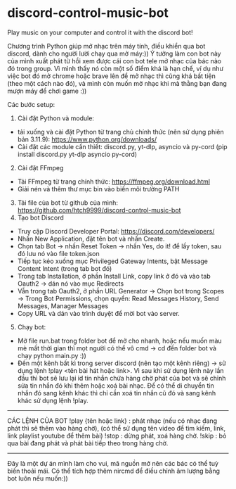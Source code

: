 # discord-control-music-bot
Play music on your computer and control it with the discord bot!

Chương trình Python giúp mở nhạc trên máy tính, điều khiển qua bot discord, dành cho người lười chạy qua mở máy:))
Ý tưởng làm con bot này của mình xuất phát từ hồi xem được cái con bot tele mở nhạc của bác nào đó trong group. Vì mình thấy nó còn một số điểm khá là hạn chế, ví dụ như việc bot đó mở chrome hoặc brave lên để mở nhạc thì cũng khá bất tiện (theo một cách nào đó), và mình còn muốn mở nhạc khi mà thằng bạn đang mượn máy để chơi game :))

Các bước setup:
1. Cài đặt Python và module:
- tải xuống và cài đặt Python từ trang chủ chính thức (nên sử dụng phiên bản 3.11.9): https://www.python.org/downloads/
- Cài đặt các module cần thiết: discord.py, yt-dlp, asyncio và py-cord (pip install discord.py yt-dlp asyncio py-cord)
2. Cài đặt FFmpeg
- Tải FFmpeg từ trang chính thức: https://ffmpeg.org/download.html
- Giải nén và thêm thư mục bin vào biến môi trường PATH
3. Tải file của bot từ github của mình: https://github.com/htch9999/discord-control-music-bot
4. Tạo bot Discord
- Truy cập Discord Developer Portal: https://discord.com/developers/
- Nhấn New Application, đặt tên bot và nhấn Create.
- Chọn tab Bot -> nhấn Reset Token -> nhấn Yes, do it! để lấy token, sau đó lưu nó vào file token.json
- Tiếp tục kéo xuống mục Privileged Gateway Intents, bật Message Content Intent (trong tab bot đó)
- Trong tab Installation, ở phần Install Link, copy link ở đó và vào tab Oauth2 -> dán nó vào mục Redirects
- Vẫn trong tab Oauth2, ở phần URL Generator -> Chọn bot trong Scopes -> Trong Bot Permissions, chọn quyền: Read Messages History, Send Messages, Manager Messages
- Copy URL và dán vào trình duyệt để mời bot vào server.
5. Chạy bot:
- Mở file run.bat trong folder bot để mở cho nhanh, hoặc nếu muốn màu mè mất thời gian thì mọt người có thể vô cmd -> cd đến folder bot và chạy python main.py :))
- Đến một kênh bất kì trong server discord (nên tạo một kênh riêng) -> sử dụng lệnh !play <tên bài hát hoặc link>. Vì sau khi sử dụng lệnh này lần đầu thì bot sẽ lưu lại id tin nhắn chứa hàng chờ phát của bot và sẽ chỉnh sửa tin nhắn đó khi thêm hoặc xoá bài nhạc. Để có thể di chuyển tin nhắn đó sang kênh khác thì chỉ cần xoá tin nhắn cũ đó và sang kênh khác sử dụng lệnh !play.

------

CÁC LỆNH CỦA BOT
 !play {tên hoặc link} : phát nhạc (nếu có nhạc đang phát thì sẽ thêm vào hàng chờ), (có thể sử dụng tên video để tìm kiếm, link, link playlist youtube để thêm bài)
 !stop : dừng phát, xoá hàng chờ.
 !skip : bỏ qua bài đang phát và phát bài tiếp theo trong hàng chờ. 

-------

Đây là một dự án mình làm cho vui, mã nguồn mở nên các bác có thể tuỳ biến thoải mái. Có thể tích hợp thêm nircmd để điều chỉnh âm lượng bằng bot luôn nếu muốn:))
